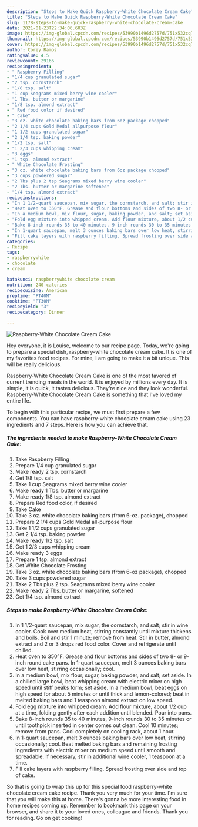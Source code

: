 ```yaml
---
description: "Steps to Make Quick Raspberry-White Chocolate Cream Cake"
title: "Steps to Make Quick Raspberry-White Chocolate Cream Cake"
slug: 1178-steps-to-make-quick-raspberry-white-chocolate-cream-cake
date: 2021-01-23T22:34:06.603Z
image: https://img-global.cpcdn.com/recipes/53990b1496d2757d/751x532cq70/raspberry-white-chocolate-cream-cake-recipe-main-photo.jpg
thumbnail: https://img-global.cpcdn.com/recipes/53990b1496d2757d/751x532cq70/raspberry-white-chocolate-cream-cake-recipe-main-photo.jpg
cover: https://img-global.cpcdn.com/recipes/53990b1496d2757d/751x532cq70/raspberry-white-chocolate-cream-cake-recipe-main-photo.jpg
author: Corey Ramos
ratingvalue: 4.5
reviewcount: 29166
recipeingredient:
- " Raspberry Filling"
- "1/4 cup granulated sugar"
- "2 tsp. cornstarch"
- "1/8 tsp. salt"
- "1 cup Seagrams mixed berry wine cooler"
- "1 Tbs. butter or margarine"
- "1/8 tsp. almond extract"
- " Red food color if desired"
- " Cake"
- "3 oz. white chocolate baking bars from 6oz package chopped"
- "2 1/4 cups Gold Medal allpurpose flour"
- "1 1/2 cups granulated sugar"
- "2 1/4 tsp. baking powder"
- "1/2 tsp. salt"
- "1 2/3 cups whipping cream"
- "3 eggs"
- "1 tsp. almond extract"
- " White Chocolate Frosting"
- "3 oz. white chocolate baking bars from 6oz package chopped"
- "3 cups powdered sugar"
- "2 Tbs plus 2 tsp Seagrams mixed berry wine cooler"
- "2 Tbs. butter or margarine softened"
- "1/4 tsp. almond extract"
recipeinstructions:
- "In 1 1/2-quart saucepan, mix sugar, the cornstarch, and salt; stir in wine cooler. Cook over medium heat, stirring constantly until mixture thickens and boils. Boil and stir 1 minute; remove from heat. Stir in butter, almond extract and 2 or 3 drops red food color. Cover and refrigerate until chilled."
- "Heat oven to 350°F. Grease and flour bottoms and sides of two 8- or 9-inch round cake pans. In 1-quart saucepan, melt 3 ounces baking bars over low heat, stirring occasionally; cool."
- "In a medium bowl, mix flour, sugar, baking powder, and salt; set aside. In a chilled large bowl, beat whipping cream with electric mixer on high speed until stiff peaks form; set aside. In a medium bowl, beat eggs on high speed for about 5 minutes or until thick and lemon-colored; beat in melted baking bars and 1 teaspoon almond extract on low speed."
- "Fold egg mixture into whipped cream. Add flour mixture, about 1/2 cup at a time, folding gently after each addition until blended. Pour into pans."
- "Bake 8-inch rounds 35 to 40 minutes, 9-inch rounds 30 to 35 minutes or until toothpick inserted in center comes out clean. Cool 10 minutes; remove from pans. Cool completely on cooling rack, about 1 hour."
- "In 1-quart saucepan, melt 3 ounces baking bars over low heat, stirring occasionally; cool. Beat melted baking bars and remaining frosting ingredients with electric mixer on medium speed until smooth and spreadable. If necessary, stir in additional wine cooler, 1 teaspoon at a time."
- "Fill cake layers with raspberry filling. Spread frosting over side and top of cake."
categories:
- Recipe
tags:
- raspberrywhite
- chocolate
- cream

katakunci: raspberrywhite chocolate cream 
nutrition: 240 calories
recipecuisine: American
preptime: "PT40M"
cooktime: "PT30M"
recipeyield: "3"
recipecategory: Dinner

---
```



![Raspberry-White Chocolate Cream Cake](https://img-global.cpcdn.com/recipes/53990b1496d2757d/751x532cq70/raspberry-white-chocolate-cream-cake-recipe-main-photo.jpg)

Hey everyone, it is Louise, welcome to our recipe page. Today, we're going to prepare a special dish, raspberry-white chocolate cream cake. It is one of my favorites food recipes. For mine, I am going to make it a bit unique. This will be really delicious.



Raspberry-White Chocolate Cream Cake is one of the most favored of current trending meals in the world. It is enjoyed by millions every day. It is simple, it is quick, it tastes delicious. They're nice and they look wonderful. Raspberry-White Chocolate Cream Cake is something that I've loved my entire life.


To begin with this particular recipe, we must first prepare a few components. You can have raspberry-white chocolate cream cake using 23 ingredients and 7 steps. Here is how you can achieve that.

<!--inarticleads1-->

##### The ingredients needed to make Raspberry-White Chocolate Cream Cake:

1. Take  Raspberry Filling
1. Prepare 1/4 cup granulated sugar
1. Make ready 2 tsp. cornstarch
1. Get 1/8 tsp. salt
1. Take 1 cup Seagrams mixed berry wine cooler
1. Make ready 1 Tbs. butter or margarine
1. Make ready 1/8 tsp. almond extract
1. Prepare  Red food color, if desired
1. Take  Cake
1. Take 3 oz. white chocolate baking bars (from 6-oz. package), chopped
1. Prepare 2 1/4 cups Gold Medal all-purpose flour
1. Take 1 1/2 cups granulated sugar
1. Get 2 1/4 tsp. baking powder
1. Make ready 1/2 tsp. salt
1. Get 1 2/3 cups whipping cream
1. Make ready 3 eggs
1. Prepare 1 tsp. almond extract
1. Get  White Chocolate Frosting
1. Take 3 oz. white chocolate baking bars (from 6-oz package), chopped
1. Take 3 cups powdered sugar
1. Take 2 Tbs plus 2 tsp. Seagrams mixed berry wine cooler
1. Make ready 2 Tbs. butter or margarine, softened
1. Get 1/4 tsp. almond extract




<!--inarticleads2-->

##### Steps to make Raspberry-White Chocolate Cream Cake:

1. In 1 1/2-quart saucepan, mix sugar, the cornstarch, and salt; stir in wine cooler. Cook over medium heat, stirring constantly until mixture thickens and boils. Boil and stir 1 minute; remove from heat. Stir in butter, almond extract and 2 or 3 drops red food color. Cover and refrigerate until chilled.
1. Heat oven to 350°F. Grease and flour bottoms and sides of two 8- or 9-inch round cake pans. In 1-quart saucepan, melt 3 ounces baking bars over low heat, stirring occasionally; cool.
1. In a medium bowl, mix flour, sugar, baking powder, and salt; set aside. In a chilled large bowl, beat whipping cream with electric mixer on high speed until stiff peaks form; set aside. In a medium bowl, beat eggs on high speed for about 5 minutes or until thick and lemon-colored; beat in melted baking bars and 1 teaspoon almond extract on low speed.
1. Fold egg mixture into whipped cream. Add flour mixture, about 1/2 cup at a time, folding gently after each addition until blended. Pour into pans.
1. Bake 8-inch rounds 35 to 40 minutes, 9-inch rounds 30 to 35 minutes or until toothpick inserted in center comes out clean. Cool 10 minutes; remove from pans. Cool completely on cooling rack, about 1 hour.
1. In 1-quart saucepan, melt 3 ounces baking bars over low heat, stirring occasionally; cool. Beat melted baking bars and remaining frosting ingredients with electric mixer on medium speed until smooth and spreadable. If necessary, stir in additional wine cooler, 1 teaspoon at a time.
1. Fill cake layers with raspberry filling. Spread frosting over side and top of cake.




So that is going to wrap this up for this special food raspberry-white chocolate cream cake recipe. Thank you very much for your time. I'm sure that you will make this at home. There's gonna be more interesting food in home recipes coming up. Remember to bookmark this page on your browser, and share it to your loved ones, colleague and friends. Thank you for reading. Go on get cooking!
